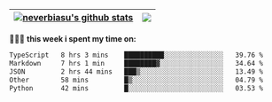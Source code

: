 | <a href="https://github.com/neverbiasu"><img align="center" src="https://github-readme-stats.vercel.app/api?username=neverbiasu&theme=dracula&show_icons=true&hide_border=true&count_private=true" alt="neverbiasu's github stats" /></a> | <a href="https://github.com/neverbiasu"><img align="center" src="https://github-readme-stats.vercel.app/api/top-langs/?username=neverbiasu&theme=dracula&show_icons=true&hide_border=true&layout=compact" /></a> |
| ------------- | ------------- |

👨🏾‍💻 **this week i spent my time on:**
<!--START_SECTION:waka-->

```txt
TypeScript   8 hrs 3 mins    ██████████░░░░░░░░░░░░░░░   39.76 %
Markdown     7 hrs 1 min     ████████▓░░░░░░░░░░░░░░░░   34.64 %
JSON         2 hrs 44 mins   ███▒░░░░░░░░░░░░░░░░░░░░░   13.49 %
Other        58 mins         █▒░░░░░░░░░░░░░░░░░░░░░░░   04.79 %
Python       42 mins         █░░░░░░░░░░░░░░░░░░░░░░░░   03.53 %
```

<!--END_SECTION:waka-->
